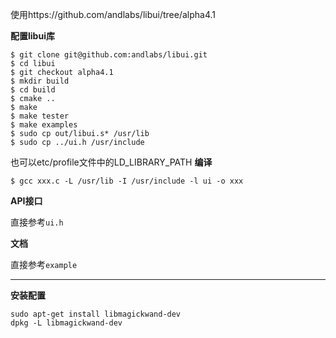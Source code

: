 使用https://github.com/andlabs/libui/tree/alpha4.1


**配置libui库**
```
$ git clone git@github.com:andlabs/libui.git
$ cd libui
$ git checkout alpha4.1
$ mkdir build
$ cd build
$ cmake ..
$ make
$ make tester        
$ make examples      
$ sudo cp out/libui.s* /usr/lib
$ sudo cp ../ui.h /usr/include
```
也可以etc/profile文件中的LD_LIBRARY_PATH
**编译**

```
$ gcc xxx.c -L /usr/lib -I /usr/include -l ui -o xxx
```

**API接口**

直接参考`ui.h`

**文档**

直接参考`example`

---


**安装配置**

```shell
sudo apt-get install libmagickwand-dev
dpkg -L libmagickwand-dev
```